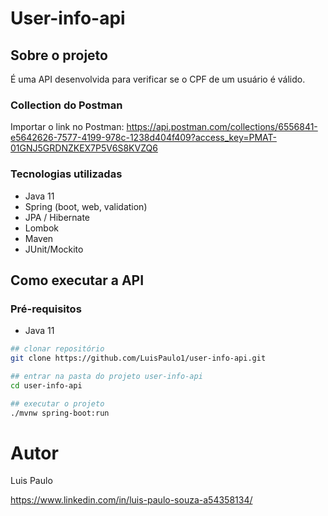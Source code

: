 # User-info-api

## Sobre o projeto

É uma API desenvolvida para verificar se o CPF de um usuário é válido.
 
### Collection do Postman
Importar o link no Postman: https://api.postman.com/collections/6556841-e5642626-7577-4199-978c-1238d404f409?access_key=PMAT-01GNJ5GRDNZKEX7P5V6S8KVZQ6

### Tecnologias utilizadas
- Java 11
- Spring (boot, web, validation)
- JPA / Hibernate
- Lombok
- Maven
- JUnit/Mockito


## Como executar a API
### Pré-requisitos
- Java 11

```bash
## clonar repositório
git clone https://github.com/LuisPaulo1/user-info-api.git

## entrar na pasta do projeto user-info-api
cd user-info-api

## executar o projeto
./mvnw spring-boot:run
```

# Autor

Luis Paulo

https://www.linkedin.com/in/luis-paulo-souza-a54358134/
